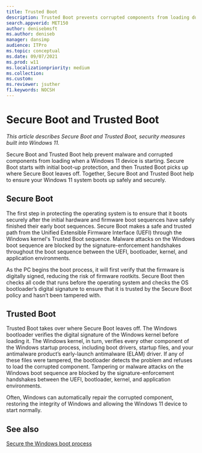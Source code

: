 ```yaml
---
title: Trusted Boot
description: Trusted Boot prevents corrupted components from loading during the boot-up process in Windows 11
search.appverid: MET150 
author: denisebmsft
ms.author: deniseb
manager: dansimp 
audience: ITPro
ms.topic: conceptual
ms.date: 09/07/2021
ms.prod: w11
ms.localizationpriority: medium
ms.collection: 
ms.custom: 
ms.reviewer: jsuther
f1.keywords: NOCSH  
---
```


# Secure Boot and Trusted Boot

*This article describes Secure Boot and Trusted Boot, security measures built into Windows 11.*

Secure Boot and Trusted Boot help prevent malware and corrupted components from loading when a Windows 11 device is starting. Secure Boot starts with initial boot-up protection, and then Trusted Boot picks up where Secure Boot leaves off. Together, Secure Boot and Trusted Boot help to ensure your Windows 11 system boots up safely and securely.

## Secure Boot

The first step in protecting the operating system is to ensure that it boots securely after the initial hardware and firmware boot sequences have safely finished their early boot sequences. Secure Boot makes a safe and trusted path from the Unified Extensible Firmware Interface (UEFI) through the Windows kernel's Trusted Boot sequence. Malware attacks on the Windows boot sequence are blocked by the signature-enforcement handshakes throughout the boot sequence between the UEFI, bootloader, kernel, and application environments.

As the PC begins the boot process, it will first verify that the firmware is digitally signed, reducing the risk of firmware rootkits. Secure Boot then checks all code that runs before the operating system and checks the OS bootloader’s digital signature to ensure that it is trusted by the Secure Boot policy and hasn’t been tampered with. 

## Trusted Boot

Trusted Boot takes over where Secure Boot leaves off. The Windows bootloader verifies the digital signature of the Windows kernel before loading it. The Windows kernel, in turn, verifies every other component of the Windows startup process, including boot drivers, startup files, and your antimalware product’s early-launch antimalware (ELAM) driver. If any of these files were tampered, the bootloader detects the problem and refuses to load the corrupted component. Tampering or malware attacks on the Windows boot sequence are blocked by the signature-enforcement handshakes between the UEFI, bootloader, kernel, and application environments.

Often, Windows can automatically repair the corrupted component, restoring the integrity of Windows and allowing the Windows 11 device to start normally.

## See also

[Secure the Windows boot process](../information-protection/secure-the-windows-10-boot-process.md)